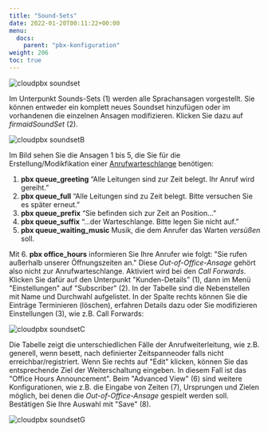 ```yaml
---
title: "Sound-Sets"
date: 2022-01-20T00:11:22+00:00
menu:
  docs:
    parent: "pbx-konfiguration"
weight: 206
toc: true
---
```


![cloudpbx soundset](https://user-images.githubusercontent.com/98753538/158827667-f837e8e2-0e9e-427a-867d-c0bf729d2fb1.jpg)

Im Unterpunkt Sounds-Sets (1) werden alle Sprachansagen vorgestellt. Sie können entweder ein komplett neues Soundset hinzufügen oder im vorhandenen die einzelnen Ansagen modifizieren. Klicken Sie dazu auf *firmaidSoundSet* (2).

![cloudpbx soundsetB](https://user-images.githubusercontent.com/98753538/159233155-18e931f4-ddc0-423d-9abf-255d3611fcbe.jpg)

Im Bild sehen Sie die Ansagen 1 bis 5, die Sie für die Erstellung/Modikfikation einer [Anrufwarteschlange](https://cloudpbx-doku.netcologne.de/docs/pbx-konfiguration/anrufwarteschlangen-einrichten/) benötigen:

1. **pbx queue_greeting** “Alle Leitungen sind zur Zeit belegt. Ihr Anruf wird gereiht.” 
2. **pbx queue_full** “Alle Leitungen sind zu Zeit belegt. Bitte versuchen Sie es später erneut.”
3. **pbx queue_prefix** “Sie befinden sich zur Zeit an Position…”
4. **pbx queue_suffix** “…der Warteschlange. Bitte legen Sie nicht auf.”
5. **pbx queue_waiting_music** Musik, die dem Anrufer das Warten *versüßen* soll.

Mit 6. **pbx office_hours** informieren Sie Ihre Anrufer wie folgt: "Sie rufen außerhalb unserer Öffnungszeiten an." Diese *Out-of-Office-Ansage* gehört also nicht zur Anrufwarteschlange. 
Aktiviert wird bei den *Call Forwards*. Klicken Sie dafür auf den Unterpunkt "Kunden-Details" (1), dann im Menü "Einstellungen" auf "Subscriber" (2). In der Tabelle sind die Nebenstellen mit Name und Durchwahl aufgelistet. In der Spalte rechts können Sie die Einträge Terminieren (löschen), erfahren Details dazu oder Sie modifizieren Einstellungen (3), wie z.B. Call Forwards:

![cloudpbx soundsetC](https://user-images.githubusercontent.com/98753538/159277582-16b92cc8-7173-480a-8f85-5dc37e9a21d6.jpg)

Die Tabelle zeigt die unterschiedlichen Fälle der Anrufweiterleitung, wie z.B. generell, wenn besett, nach definierter Zeitspanneoder falls nicht erreichbar/registriert. Wenn Sie rechts auf "Edit" klicken, können Sie das entsprechende Ziel der Weiterschaltung eingeben. In diesem Fall ist das "Office Hours Announcement". Beim "Advanced View" (6) sind weitere Konfigurationen, wie z.B. die Eingabe von Zeiten (7), Ursprungen und Zielen möglich, bei denen die *Out-of-Office-Ansage* gespielt werden soll. Bestätigen Sie Ihre Auswahl mit "Save" (8).

![cloudpbx soundsetG](https://user-images.githubusercontent.com/98753538/159278277-d6dcb79c-e292-484f-bcb0-3d0ad3f8dd20.jpg)
